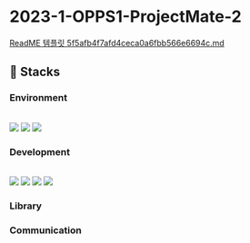 # 2023-1-OPPS1-ProjectMate-2

[ReadME 템플릿 5f5afb4f7afd4ceca0a6fbb566e6694c.md](https://github.com/CSID-DGU/2023-1-OPPS1-ProjectMate-2/files/11778632/ReadME.5f5afb4f7afd4ceca0a6fbb566e6694c.md)


## 🔧 Stacks

### Environment
<br>
<img src="https://img.shields.io/badge/Git-F05032?style=flat-square&logo=git&logoColor=white"/>

<img src="https://img.shields.io/badge/GitHub-181717?style=flat-square&logo=GitHub&logoColor=white"/>

<img src="https://img.shields.io/badge/Visual Studio Code-007ACC?style=flat-square&logo=Visual Studio Code&logoColor=white"/>


### Development
<br>
<img src="https://img.shields.io/badge/Python-3776AB?style=flat-square&logo=Python&logoColor=white"/>

<img src="https://img.shields.io/badge/Spring-6DB33F?style=flat-square&logo=Spring&logoColor=white"/>

<img src="https://img.shields.io/badge/JavaScript-F7DF1E?style=flat-square&logo=javascript&logoColor=black"/>

<img src="https://img.shields.io/badge/MySQL-4479A1?style=flat-square&logo=MySQL&logoColor=white"/>


### Library


### Communication
